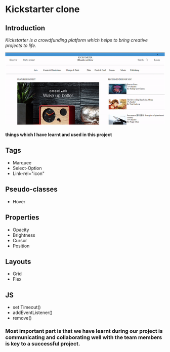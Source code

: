 # Kickstarter clone

## Introduction

*Kickstarter is a crowdfunding platform which helps to bring creative projects to life.* 

<!-- ![](https://bhanum.hashnode.dev/_next/image?url=https%3A%2F%2Fcdn.hashnode.com%2Fres%2Fhashnode%2Fimage%2Fupload%2Fv1612851906089%2FKcdzKIovN.png%3Fw%3D1600%26h%3D840%26fit%3Dcrop%26crop%3Dentropy%26auto%3Dcompress%2Cformat%26format%3Dwebp&w=1920&q=75) -->
<img src="ezgif.com-gif-maker (1).gif"/>

#### things which I have learnt and used in this project

## Tags
* Marquee
* Select-Option
* Link-rel="icon"

## Pseudo-classes
* Hover 

 




## Properties
* Opacity
* Brightness
* Cursor
* Position

## Layouts
* Grid
* Flex

## JS
* set Timeout()
* addEventListener()
* remove()



### Most important part is that we have learnt during our project is communicating and collaborating well with the team members is key to a successful project.

